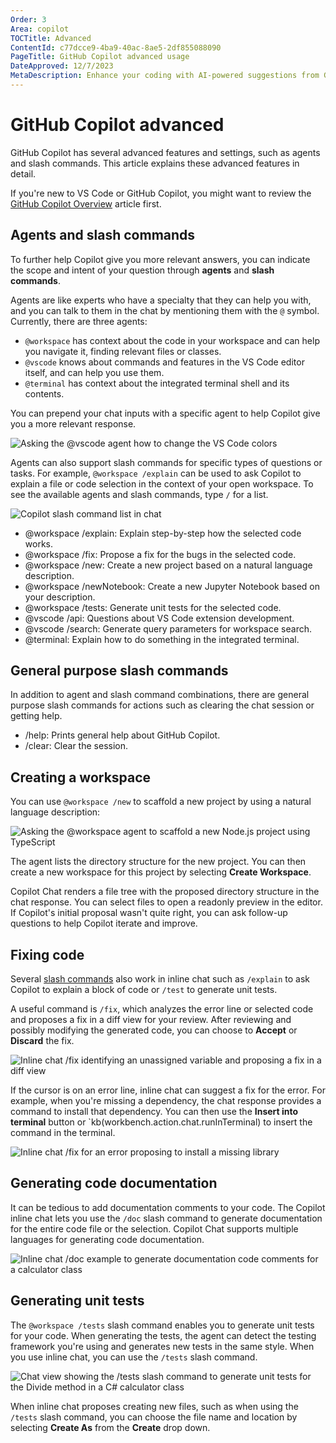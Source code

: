 ```yaml
---
Order: 3
Area: copilot
TOCTitle: Advanced
ContentId: c77dcce9-4ba9-40ac-8ae5-2df855088090
PageTitle: GitHub Copilot advanced usage
DateApproved: 12/7/2023
MetaDescription: Enhance your coding with AI-powered suggestions from GitHub Copilot in Visual Studio Code.
---
```

# GitHub Copilot advanced

GitHub Copilot has several advanced features and settings, such as agents and slash commands. This article explains these advanced features in detail. 

If you're new to VS Code or GitHub Copilot, you might want to review the [GitHub Copilot Overview](/docs/copilot/overview.md) article first.

## Agents and slash commands

To further help Copilot give you more relevant answers, you can indicate the scope and intent of your question through **agents** and **slash commands**.

Agents are like experts who have a specialty that they can help you with, and you can talk to them in the chat by mentioning them with the `@` symbol. Currently, there are three agents:

* `@workspace` has context about the code in your workspace and can help you navigate it, finding relevant files or classes.
* `@vscode` knows about commands and features in the VS Code editor itself, and can help you use them.
* `@terminal` has context about the integrated terminal shell and its contents.

You can prepend your chat inputs with a specific agent to help Copilot give you a more relevant response.

![Asking the @vscode agent how to change the VS Code colors](images/advanced/agent-example.png)

Agents can also support slash commands for specific types of questions or tasks. For example, `@workspace /explain` can be used to ask Copilot to explain a file or code selection in the context of your open workspace. To see the available agents and slash commands, type `/` for a list.

![Copilot slash command list in chat](images/advanced/slash-commands.png)

* @workspace /explain: Explain step-by-step how the selected code works.
* @workspace /fix: Propose a fix for the bugs in the selected code.
* @workspace /new: Create a new project based on a natural language description.
* @workspace /newNotebook: Create a new Jupyter Notebook based on your description.
* @workspace /tests: Generate unit tests for the selected code.
* @vscode /api: Questions about VS Code extension development.
* @vscode /search: Generate query parameters for workspace search.
* @terminal: Explain how to do something in the integrated terminal.

## General purpose slash commands

In addition to agent and slash command combinations, there are general purpose slash commands for actions such as clearing the chat session or getting help.

* /help: Prints general help about GitHub Copilot.
* /clear: Clear the session.

## Creating a workspace

You can use `@workspace /new` to scaffold a new project by using a natural language description:

![Asking the @workspace agent to scaffold a new Node.js project using TypeScript](images/advanced/workspace-agent-new-example.png)

The agent lists the directory structure for the new project. You can then create a new workspace for this project by selecting **Create Workspace**.

Copilot Chat renders a file tree with the proposed directory structure in the chat response. You can select files to open a readonly preview in the editor. If Copilot's initial proposal wasn't quite right, you can ask follow-up questions to help Copilot iterate and improve.

## Fixing code

Several [slash commands](#agents-and-slash-commands) also work in inline chat such as `/explain` to ask Copilot to explain a block of code or `/test` to generate unit tests.

A useful command is `/fix`, which analyzes the error line or selected code and proposes a fix in a diff view for your review. After reviewing and possibly modifying the generated code, you can choose to **Accept** or **Discard** the fix.

![Inline chat /fix identifying an unassigned variable and proposing a fix in a diff view](images/advanced/inline-chat-fix-example.png)

If the cursor is on an error line, inline chat can suggest a fix for the error. For example, when you're missing a dependency, the chat response provides a command to install that dependency. You can then use the **Insert into terminal**  button or `kb(workbench.action.chat.runInTerminal) to insert the command in the terminal.

![Inline chat /fix for an error proposing to install a missing library](images/advanced/inline-chat-fix-error-message-example.png)

## Generating code documentation

It can be tedious to add documentation comments to your code. The Copilot inline chat lets you use the `/doc` slash command to generate documentation for the entire code file or the selection. Copilot Chat supports multiple languages for generating code documentation.

![Inline chat /doc example to generate documentation code comments for a calculator class](images/advanced/inline-chat-doc-example.png)

## Generating unit tests

The `@workspace /tests` slash command enables you to generate unit tests for your code. When generating the tests, the agent can detect the testing framework you're using and generates new tests in the same style. When you use inline chat, you can use the `/tests` slash command.

![Chat view showing the /tests slash command to generate unit tests for the Divide method in a C# calculator class](images/advanced/workspace-agent-tests-example.png)

When inline chat proposes creating new files, such as when using the `/tests` slash command, you can choose the file name and location by selecting **Create As** from the **Create** drop down.
